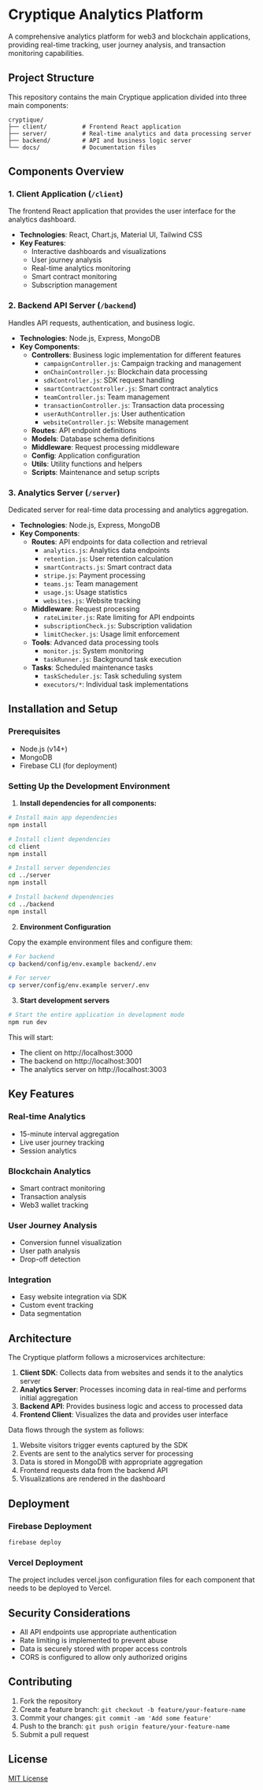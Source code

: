 # Cryptique Analytics Platform

A comprehensive analytics platform for web3 and blockchain applications, providing real-time tracking, user journey analysis, and transaction monitoring capabilities.

## Project Structure

This repository contains the main Cryptique application divided into three main components:

```
cryptique/
├── client/          # Frontend React application
├── server/          # Real-time analytics and data processing server
├── backend/         # API and business logic server
└── docs/            # Documentation files
```

## Components Overview

### 1. Client Application (`/client`)

The frontend React application that provides the user interface for the analytics dashboard.

- **Technologies**: React, Chart.js, Material UI, Tailwind CSS
- **Key Features**:
  - Interactive dashboards and visualizations
  - User journey analysis
  - Real-time analytics monitoring
  - Smart contract monitoring
  - Subscription management

### 2. Backend API Server (`/backend`)

Handles API requests, authentication, and business logic.

- **Technologies**: Node.js, Express, MongoDB
- **Key Components**:
  - **Controllers**: Business logic implementation for different features
    - `campaignController.js`: Campaign tracking and management
    - `onChainController.js`: Blockchain data processing
    - `sdkController.js`: SDK request handling
    - `smartContractController.js`: Smart contract analytics
    - `teamController.js`: Team management
    - `transactionController.js`: Transaction data processing
    - `userAuthController.js`: User authentication
    - `websiteController.js`: Website management
  - **Routes**: API endpoint definitions
  - **Models**: Database schema definitions
  - **Middleware**: Request processing middleware
  - **Config**: Application configuration
  - **Utils**: Utility functions and helpers
  - **Scripts**: Maintenance and setup scripts

### 3. Analytics Server (`/server`)

Dedicated server for real-time data processing and analytics aggregation.

- **Technologies**: Node.js, Express, MongoDB
- **Key Components**:
  - **Routes**: API endpoints for data collection and retrieval
    - `analytics.js`: Analytics data endpoints
    - `retention.js`: User retention calculation
    - `smartContracts.js`: Smart contract data
    - `stripe.js`: Payment processing
    - `teams.js`: Team management
    - `usage.js`: Usage statistics
    - `websites.js`: Website tracking
  - **Middleware**: Request processing
    - `rateLimiter.js`: Rate limiting for API endpoints
    - `subscriptionCheck.js`: Subscription validation
    - `limitChecker.js`: Usage limit enforcement
  - **Tools**: Advanced data processing tools
    - `monitor.js`: System monitoring
    - `taskRunner.js`: Background task execution
  - **Tasks**: Scheduled maintenance tasks
    - `taskScheduler.js`: Task scheduling system
    - `executors/*`: Individual task implementations

## Installation and Setup

### Prerequisites

- Node.js (v14+)
- MongoDB
- Firebase CLI (for deployment)

### Setting Up the Development Environment

1. **Install dependencies for all components:**

```bash
# Install main app dependencies
npm install

# Install client dependencies
cd client
npm install

# Install server dependencies
cd ../server
npm install

# Install backend dependencies
cd ../backend
npm install
```

2. **Environment Configuration**

Copy the example environment files and configure them:

```bash
# For backend
cp backend/config/env.example backend/.env

# For server
cp server/config/env.example server/.env
```

3. **Start development servers**

```bash
# Start the entire application in development mode
npm run dev
```

This will start:
- The client on http://localhost:3000
- The backend on http://localhost:3001
- The analytics server on http://localhost:3003

## Key Features

### Real-time Analytics
- 15-minute interval aggregation
- Live user journey tracking
- Session analytics

### Blockchain Analytics
- Smart contract monitoring
- Transaction analysis
- Web3 wallet tracking

### User Journey Analysis
- Conversion funnel visualization
- User path analysis
- Drop-off detection

### Integration
- Easy website integration via SDK
- Custom event tracking
- Data segmentation

## Architecture

The Cryptique platform follows a microservices architecture:

1. **Client SDK**: Collects data from websites and sends it to the analytics server
2. **Analytics Server**: Processes incoming data in real-time and performs initial aggregation
3. **Backend API**: Provides business logic and access to processed data
4. **Frontend Client**: Visualizes the data and provides user interface

Data flows through the system as follows:
1. Website visitors trigger events captured by the SDK
2. Events are sent to the analytics server for processing
3. Data is stored in MongoDB with appropriate aggregation
4. Frontend requests data from the backend API
5. Visualizations are rendered in the dashboard

## Deployment

### Firebase Deployment

```bash
firebase deploy
```

### Vercel Deployment

The project includes vercel.json configuration files for each component that needs to be deployed to Vercel.

## Security Considerations

- All API endpoints use appropriate authentication
- Rate limiting is implemented to prevent abuse
- Data is securely stored with proper access controls
- CORS is configured to allow only authorized origins

## Contributing

1. Fork the repository
2. Create a feature branch: `git checkout -b feature/your-feature-name`
3. Commit your changes: `git commit -am 'Add some feature'`
4. Push to the branch: `git push origin feature/your-feature-name`
5. Submit a pull request

## License

[MIT License](LICENSE)